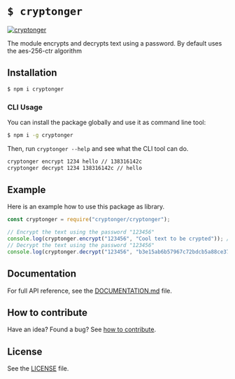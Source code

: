 
# `$ cryptonger`

[![cryptonger](http://i.imgur.com/ymuWQnZ.png)](#)

The module encrypts and decrypts text using a password. By default uses the aes-256-ctr algorithm

## Installation

```sh
$ npm i cryptonger
```

### CLI Usage
You can install the package globally and use it as command line tool:

```sh
$ npm i -g cryptonger
```

Then, run `cryptonger --help` and see what the CLI tool can do.

```sh
cryptonger encrypt 1234 hello // 138316142c
cryptonger decrypt 1234 138316142c // hello
```

## Example

Here is an example how to use this package as library.

```js
const cryptonger = require("cryptonger/cryptonger");

// Encrypt the text using the password "123456"
console.log(cryptonger.encrypt("123456", "Cool text to be crypted")); // 'b3e15ab6b57967c72bdcb5a88ce3708adf1167da641db5'
// Decrypt the text using the password "123456"
console.log(cryptonger.decrypt("123456", "b3e15ab6b57967c72bdcb5a88ce3708adf1167da641db5")); // 'Cool text to be crypted'

```

## Documentation

For full API reference, see the [DOCUMENTATION.md][docs] file.

## How to contribute
Have an idea? Found a bug? See [how to contribute][contributing].

## License
See the [LICENSE][license] file.

[license]: /LICENSE
[contributing]: /CONTRIBUTING.md
[docs]: /DOCUMENTATION.md
